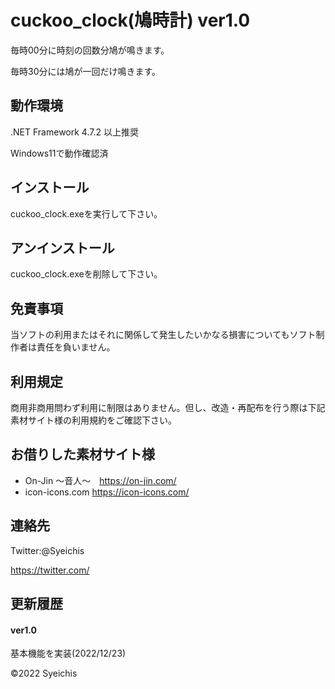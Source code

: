 # cuckoo_clock(鳩時計) ver1.0

毎時00分に時刻の回数分鳩が鳴きます。

毎時30分には鳩が一回だけ鳴きます。

## 動作環境
.NET Framework 4.7.2 以上推奨

Windows11で動作確認済

## インストール
cuckoo_clock.exeを実行して下さい。

## アンインストール
cuckoo_clock.exeを削除して下さい。

## 免責事項
当ソフトの利用またはそれに関係して発生したいかなる損害についてもソフト制作者は責任を負いません。

## 利用規定
商用非商用問わず利用に制限はありません。但し、改造・再配布を行う際は下記素材サイト様の利用規約をご確認下さい。

## お借りした素材サイト様
* On-Jin ～音人～　https://on-jin.com/
* icon-icons.com https://icon-icons.com/

## 連絡先
Twitter:@Syeichis

https://twitter.com/

## 更新履歴
#### ver1.0
基本機能を実装(2022/12/23)

©2022 Syeichis
